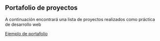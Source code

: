 ## Portafolio de proyectos

A continuación encontrará una lista de proyectos realizados como práctica de desarrollo web

<a href="https://jairoduenas.github.io/portafolio-ejemplo/">Ejemplo de portafolio</a>

